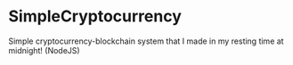 # SimpleCryptocurrency
Simple cryptocurrency-blockchain system that I made in my resting time at midnight! (NodeJS)
